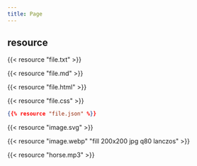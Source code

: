 ```yaml
---
title: Page
---
```


## resource

{{< resource "file.txt" >}}

{{< resource "file.md" >}}

{{< resource "file.html" >}}

{{< resource "file.css" >}}

```json
{{% resource "file.json" %}}
```

{{< resource "image.svg" >}}

{{< resource "image.webp" "fill 200x200 jpg q80 lanczos" >}}

{{< resource "horse.mp3" >}}
